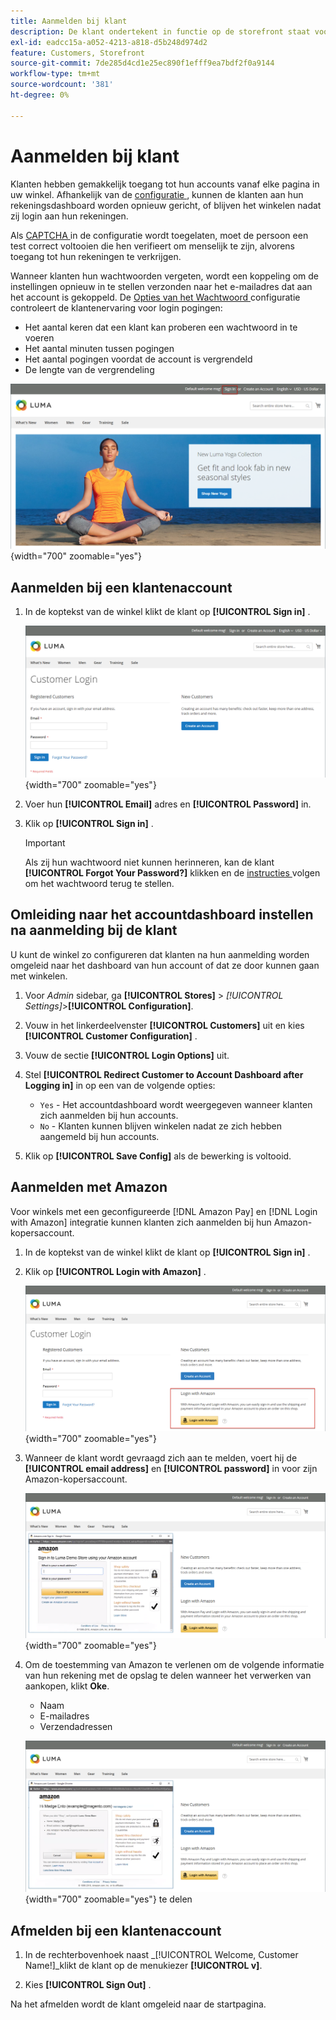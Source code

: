 ```yaml
---
title: Aanmelden bij klant
description: De klant ondertekent in functie op de storefront staat voor gemakkelijke toegang tot de rekeningen van de klanten toe.
exl-id: eadcc15a-a052-4213-a818-d5b248d974d2
feature: Customers, Storefront
source-git-commit: 7de285d4cd1e25ec890f1efff9ea7bdf2f0a9144
workflow-type: tm+mt
source-wordcount: '381'
ht-degree: 0%

---
```


# Aanmelden bij klant

Klanten hebben gemakkelijk toegang tot hun accounts vanaf elke pagina in uw winkel. Afhankelijk van de [ configuratie ](../customers/account-options-new.md), kunnen de klanten aan hun rekeningsdashboard worden opnieuw gericht, of blijven het winkelen nadat zij login aan hun rekeningen.

Als [ CAPTCHA ](../systems/security-captcha.md) in de configuratie wordt toegelaten, moet de persoon een test correct voltooien die hen verifieert om menselijk te zijn, alvorens toegang tot hun rekeningen te verkrijgen.

Wanneer klanten hun wachtwoorden vergeten, wordt een koppeling om de instellingen opnieuw in te stellen verzonden naar het e-mailadres dat aan het account is gekoppeld. De [ Opties van het Wachtwoord ](../customers/password-options.md) configuratie controleert de klantenervaring voor login pogingen:

- Het aantal keren dat een klant kan proberen een wachtwoord in te voeren
- Het aantal minuten tussen pogingen
- Het aantal pogingen voordat de account is vergrendeld
- De lengte van de vergrendeling

![ Teken in verbinding op de storefront kopbal ](assets/storefront-sign-in-create-account.png){width="700" zoomable="yes"}

## Aanmelden bij een klantenaccount

1. In de koptekst van de winkel klikt de klant op **[!UICONTROL Sign in]** .

   ![ Login van de Klant ](assets/login.png){width="700" zoomable="yes"}

1. Voer hun **[!UICONTROL Email]** adres en **[!UICONTROL Password]** in.

1. Klik op **[!UICONTROL Sign in]** .

   >[!IMPORTANT]
   >
   >Als zij hun wachtwoord niet kunnen herinneren, kan de klant **[!UICONTROL Forgot Your Password?]** klikken en de [ instructies ](../customers/password-reset.md) volgen om het wachtwoord terug te stellen.

## Omleiding naar het accountdashboard instellen na aanmelding bij de klant

U kunt de winkel zo configureren dat klanten na hun aanmelding worden omgeleid naar het dashboard van hun account of dat ze door kunnen gaan met winkelen.

1. Voor _Admin_ sidebar, ga **[!UICONTROL Stores]** > _[!UICONTROL Settings]_>**[!UICONTROL Configuration]**.

1. Vouw in het linkerdeelvenster **[!UICONTROL Customers]** uit en kies **[!UICONTROL Customer Configuration]** .

1. Vouw de sectie **[!UICONTROL Login Options]** uit.

1. Stel **[!UICONTROL Redirect Customer to Account Dashboard after Logging in]** in op een van de volgende opties:

   - `Yes` - Het accountdashboard wordt weergegeven wanneer klanten zich aanmelden bij hun accounts.
   - `No` - Klanten kunnen blijven winkelen nadat ze zich hebben aangemeld bij hun accounts.

1. Klik op **[!UICONTROL Save Config]** als de bewerking is voltooid.

## Aanmelden met Amazon

Voor winkels met een geconfigureerde [!DNL Amazon Pay] en [!DNL Login with Amazon] integratie kunnen klanten zich aanmelden bij hun Amazon-kopersaccount.

1. In de koptekst van de winkel klikt de klant op **[!UICONTROL Sign in]** .

1. Klik op **[!UICONTROL Login with Amazon]** .

   ![ Login met Amazon ](assets/amazon-pay.png){width="700" zoomable="yes"}

1. Wanneer de klant wordt gevraagd zich aan te melden, voert hij de **[!UICONTROL email address]** en **[!UICONTROL password]** in voor zijn Amazon-kopersaccount.

   ![ het ingaan van de geloofsbrieven van Amazon ](assets/amazon-popup1.png){width="700" zoomable="yes"}

1. Om de toestemming van Amazon te verlenen om de volgende informatie van hun rekening met de opslag te delen wanneer het verwerken van aankopen, klikt **Oke**.

   - Naam
   - E-mailadres
   - Verzendadressen

   ![ Toestemming van de Verlening om Gegevens ](assets/amazon-popup2.png){width="700" zoomable="yes"} te delen

## Afmelden bij een klantenaccount

1. In de rechterbovenhoek naast _[!UICONTROL Welcome, Customer Name!]_klikt de klant op de menukiezer **[!UICONTROL v]**.

1. Kies **[!UICONTROL Sign Out]** .

Na het afmelden wordt de klant omgeleid naar de startpagina.
